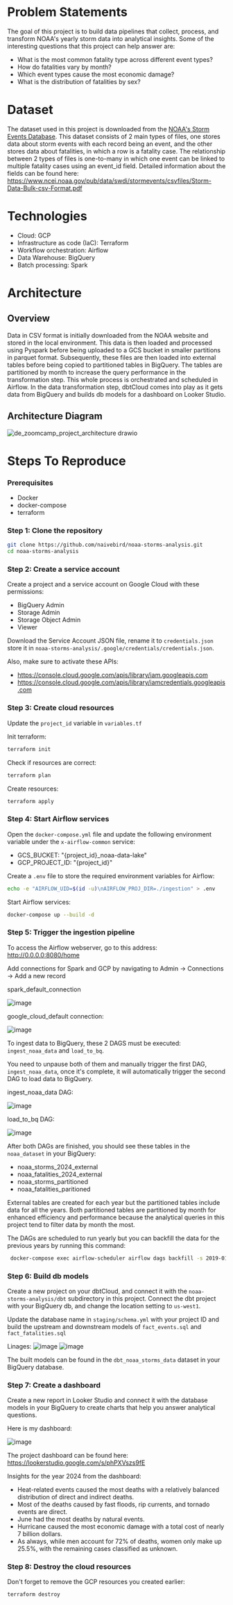 # Problem Statements 
The goal of this project is to build data pipelines that collect, process, and transform NOAA's yearly storm data into analytical insights. Some of the interesting questions that this project can help answer are: 
* What is the most common fatality type across different event types?
* How do fatalities vary by month?
* Which event types cause the most economic damage?
* What is the distribution of fatalities by sex?

# Dataset
The dataset used in this project is downloaded from the [NOAA's Storm Events Database](https://www.ncdc.noaa.gov/stormevents/). This dataset consists of 2 main types of files, one stores data about storm events with each record being an event, and the other stores data about fatalities, in which a row is a fatality case.
The relationship between 2 types of files is one-to-many in which one event can be linked to multiple fatality cases using an event_id field. Detailed information about the fields can be found here: https://www.ncei.noaa.gov/pub/data/swdi/stormevents/csvfiles/Storm-Data-Bulk-csv-Format.pdf

# Technologies
* Cloud: GCP
* Infrastructure as code (IaC): Terraform
* Workflow orchestration: Airflow
* Data Warehouse: BigQuery
* Batch processing: Spark
# Architecture 
## Overview
Data in CSV format is initially downloaded from the NOAA website and stored in the local environment. This data is then loaded and processed using Pyspark before being uploaded to a GCS bucket in smaller partitions in parquet format. Subsequently, these files are then loaded into external tables before being copied to partitioned tables in BigQuery. The tables are partitioned by month to increase the query performance in the transformation step. This whole process is orchestrated and scheduled in Airflow. In the data transformation step, dbtCloud comes into play as it gets data from BigQuery and builds db models for a dashboard on Looker Studio.
## Architecture Diagram
![de_zoomcamp_project_architecture drawio](https://github.com/user-attachments/assets/0be5d2f4-07a1-459a-8b56-ef79fdcab3b3)

# Steps To Reproduce

### Prerequisites 
* Docker
* docker-compose
* terraform

### Step 1: Clone the repository
```bash
git clone https://github.com/naivebird/noaa-storms-analysis.git
cd noaa-storms-analysis
```
### Step 2: Create a service account
Create a project and a service account on Google Cloud with these permissions:
* BigQuery Admin
* Storage Admin
* Storage Object Admin
* Viewer

Download the Service Account JSON file, rename it to `credentials.json` store it in `noaa-storms-analysis/.google/credentials/credentials.json`.

Also, make sure to activate these APIs:

* https://console.cloud.google.com/apis/library/iam.googleapis.com
* https://console.cloud.google.com/apis/library/iamcredentials.googleapis.com

### Step 3: Create cloud resources
Update the `project_id` variable in `variables.tf`

Init terraform:
```bash
terraform init
```
Check if resources are correct:
```bash
terraform plan
```
Create resources:
```bash
terraform apply
```

### Step 4: Start Airflow services
Open the `docker-compose.yml` file and update the following environment variable under the `x-airflow-common` service:
* GCS_BUCKET: "{project_id}_noaa-data-lake"
* GCP_PROJECT_ID: "{project_id}"

Create a `.env` file to store the required environment variables for Airflow:
```bash
echo -e "AIRFLOW_UID=$(id -u)\nAIRFLOW_PROJ_DIR=./ingestion" > .env
```
Start Airflow services:
```bash
docker-compose up --build -d
```
### Step 5: Trigger the ingestion pipeline
To access the Airflow webserver, go to this address: http://0.0.0.0:8080/home

Add connections for Spark and GCP by navigating to Admin -> Connections -> Add a new record

spark_default_connection

![image](https://github.com/user-attachments/assets/c1308d71-51d7-4ae5-ba35-edb2cefa52e9)

google_cloud_default connection:

![image](https://github.com/user-attachments/assets/3109b053-1cd9-43b6-ac72-01df893d663f)


To ingest data to BigQuery, these 2 DAGS must be executed: `ingest_noaa_data` and `load_to_bq`.

You need to unpause both of them and manually trigger the first DAG, `ingest_noaa_data`, once it's complete, it will automatically trigger the second DAG to load data to BigQuery.

ingest_noaa_data DAG:

![image](https://github.com/user-attachments/assets/d54f1697-510a-4cc9-94c7-7f332438c597)

load_to_bq DAG:

![image](https://github.com/user-attachments/assets/ffca38db-33dd-4d95-ae2c-d50f1003925f)

After both DAGs are finished, you should see these tables in the `noaa_dataset` in your BigQuery:
* noaa_storms_2024_external
* noaa_fatalities_2024_external
* noaa_storms_partitioned
* noaa_fatalities_paritioned

External tables are created for each year but the partitioned tables include data for all the years. Both partitioned tables are partitioned by month for enhanced efficiency and performance because the analytical queries in this project tend to filter data by month the most.

The DAGs are scheduled to run yearly but you can backfill the data for the previous years by running this command:
```bash
 docker-compose exec airflow-scheduler airflow dags backfill -s 2019-01-01 -e 2023-01-01 ingest_noaa_data
```

### Step 6: Build db models
Create a new project on your dbtCloud, and connect it with the `noaa-storms-analysis/dbt` subdirectory in this project. Connect the dbt project with your BigQuery db, and change the location setting to `us-west1`.

Update the database name in `staging/schema.yml` with your project ID and build the upstream and downstream models of `fact_events.sql` and `fact_fatalities.sql`

Linages:
![image](https://github.com/user-attachments/assets/b4f30379-c1fb-46bd-930b-5d22ca25d8b8)
![image](https://github.com/user-attachments/assets/7b6d8881-0214-4ec2-adb0-fac8f92c3669)

The built models can be found in the `dbt_noaa_storms_data` dataset in your BigQuery database.

### Step 7: Create a dashboard
Create a new report in Looker Studio and connect it with the database models in your BigQuery to create charts that help you answer analytical questions.

Here is my dashboard:

![image](https://github.com/user-attachments/assets/eb5bb0ae-91e5-42a9-9a1a-66f3fd3d99b6)

The project dashboard can be found here: https://lookerstudio.google.com/s/phPXVszs9fE

Insights for the year 2024 from the dashboard:
* Heat-related events caused the most deaths with a relatively balanced distribution of direct and indirect deaths.
* Most of the deaths caused by fast floods, rip currents, and tornado events are direct.
* June had the most deaths by natural events.
* Hurricane caused the most economic damage with a total cost of nearly 7 billion dollars.
* As always, while men account for 72% of deaths, women only make up 25.5%, with the remaining cases classified as unknown.

### Step 8: Destroy the cloud resources
Don't forget to remove the GCP resources you created earlier:
```bash
terraform destroy
```
